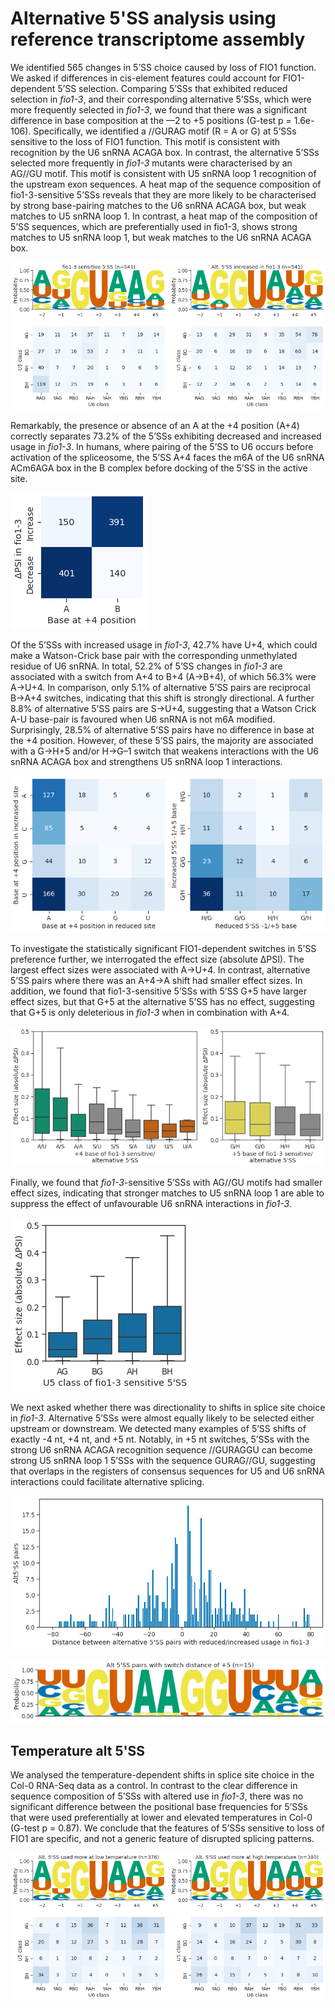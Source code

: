 # Alternative 5'SS analysis using reference transcriptome assembly



We identified 565 changes in 5’SS choice caused by loss of FIO1 function. We asked if differences in cis-element features could account for FIO1-dependent 5’SS selection. Comparing 5’SSs that exhibited reduced selection in *fio1-3*, and their corresponding alternative 5’SSs, which were more frequently selected in *fio1-3*, we found that there was a significant difference in base composition at the —2 to +5 positions (G-test p = 1.6e-106). Specifically, we identified a //GURAG motif (R = A or G) at 5’SSs sensitive to the loss of FIO1 function. This motif is consistent with recognition by the U6 snRNA ACAGA box. In contrast, the alternative 5’SSs selected more frequently in *fio1-3* mutants were characterised by an AG//GU motif. This motif is consistent with U5 snRNA loop 1 recognition of the upstream exon sequences. A heat map of the sequence composition of fio1-3-sensitive 5’SSs reveals that they are more likely to be characterised by strong base-pairing matches to the U6 snRNA ACAGA box, but weak matches to U5 snRNA loop 1. In contrast, a heat map of the composition of 5’SS sequences, which are preferentially used in fio1-3, shows strong matches to U5 snRNA loop 1, but weak matches to the U6 snRNA ACAGA box.




    
![png](A5_sequence_logos_ref.py_files/A5_sequence_logos_ref.py_6_1.png)
    



Remarkably, the presence or absence of an A at the +4 position (A+4) correctly separates 73.2% of the 5’SSs exhibiting decreased and increased usage in *fio1-3*. In humans, where pairing of the 5’SS to U6 occurs before activation of the spliceosome, the 5’SS A+4 faces the m6A of the U6 snRNA ACm6AGA box in the B complex before docking of the 5’SS in the active site.




    
![png](A5_sequence_logos_ref.py_files/A5_sequence_logos_ref.py_7_1.png)
    



Of the 5’SSs with increased usage in *fio1-3*, 42.7% have U+4, which could make a Watson-Crick base pair with the corresponding unmethylated residue of U6 snRNA. In total, 52.2% of 5’SS changes in *fio1-3* are associated with a switch from A+4 to B+4 (A→B+4), of which 56.3% were A→U+4. In comparison, only 5.1% of alternative 5’SS pairs are reciprocal B→A+4 switches, indicating that this shift is strongly directional. A further 8.8% of alternative 5’SS pairs are S→U+4, suggesting that a Watson Crick A-U base-pair is favoured when U6 snRNA is not m6A modified. Surprisingly, 28.5% of alternative 5’SS pairs have no difference in base at the +4 position. However, of these 5’SS pairs, the majority are associated with a G→H+5 and/or H→G–1 switch that weakens interactions with the U6 snRNA ACAGA box and strengthens U5 snRNA loop 1 interactions.




    
![png](A5_sequence_logos_ref.py_files/A5_sequence_logos_ref.py_8_1.png)
    



To investigate the statistically significant FIO1-dependent switches in 5’SS preference further, we interrogated the effect size (absolute ΔPSI). The largest effect sizes were associated with A→U+4. In contrast, alternative 5’SS pairs where there was an A+4→A shift had smaller effect sizes. In addition, we found that fio1-3-sensitive 5’SSs with 5’SS G+5 have larger effect sizes, but that G+5 at the alternative 5’SS has no effect, suggesting that G+5 is only deleterious in *fio1-3* when in combination with A+4.




    
![png](A5_sequence_logos_ref.py_files/A5_sequence_logos_ref.py_9_1.png)
    



Finally, we found that *fio1-3*-sensitive 5’SSs with AG//GU motifs had smaller effect sizes, indicating that stronger matches to U5 snRNA loop 1 are able to suppress the effect of unfavourable U6 snRNA interactions in *fio1-3*.




    
![png](A5_sequence_logos_ref.py_files/A5_sequence_logos_ref.py_9_3.png)
    



We next asked whether there was directionality to shifts in splice site choice in *fio1-3*. Alternative 5’SSs were almost equally likely to be selected either upstream or downstream. We detected many examples of 5’SS shifts of exactly -4 nt, +4 nt, and +5 nt. Notably, in +5 nt switches, 5’SSs with the strong U6 snRNA ACAGA recognition sequence //GURAGGU can become strong U5 snRNA loop 1 5’SSs with the sequence GURAG//GU, suggesting that overlaps in the registers of consensus sequences for U5 and U6 snRNA interactions could facilitate alternative splicing.




    
![png](A5_sequence_logos_ref.py_files/A5_sequence_logos_ref.py_10_1.png)
    



    
![png](A5_sequence_logos_ref.py_files/A5_sequence_logos_ref.py_10_2.png)
    


## Temperature alt 5'SS


We analysed the temperature-dependent shifts in splice site choice in the Col-0 RNA-Seq data as a control. In contrast to the clear difference in sequence composition of 5’SSs with altered use in *fio1-3*, there was no significant difference between the positional base frequencies for 5’SSs that were used preferentially at lower and elevated temperatures in Col-0 (G-test p = 0.87). We conclude that the features of 5’SSs sensitive to loss of FIO1 are specific, and not a generic feature of disrupted splicing patterns. 



    
![png](A5_sequence_logos_ref.py_files/A5_sequence_logos_ref.py_12_1.png)
    


